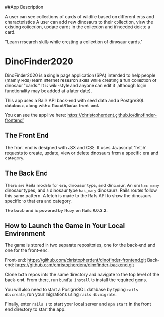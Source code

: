 ##App Description

A user can see collections of cards of wildlife based on different eras and characteristics
A user can add new dinosaurs to their collection, view the existing collection, update cards in the collection and if needed delete a card.


"Learn research skills while creating a collection of dinosaur cards."

# DinoFinder2020

DinoFinder2020 is a single page application (SPA) intended to help people (mainly kids) learn internet research skills while creating a fun collection of dinosaur "cards."  It is wiki-style and anyone can edit it (although login functionality may be added at a later date).    

This app uses a Rails API back-end with seed data and a PostgreSQL database, along with a React/Redux front-end.   

You can see the app live here: https://christopherdent.github.io/dinofinder-frontend/

## The Front End  
The front end is designed with JSX and CSS.  It uses Javascript 'fetch' requests to create, update, view or delete dinosaurs from a specific era and category.

## The Back End  

There are Rails models for era, dinosaur type, and dinosaur.  An era `has many` dinosaur types, and a dinosaur type `has_many` dinosaurs.  Rails routes follow this same pattern.  A fetch is made to the Rails API to show the dinosaurs specific to that era and category.  

The back-end is powered by Ruby on Rails 6.0.3.2.  

## How to Launch the Game in Your Local Environment

The game is stored in two separate repositories, one for the back-end and one for the front-end.  

Front-end:  https://github.com/christopherdent/dinofinder-frontend.git
Back-end:  https://github.com/christopherdent/dinofinder-backend.git

Clone both repos into the same directory and navigate to the top level of the back-end.  From there, run `bundle install` to install the required gems.  

You will also need to start a PostgreSQL database by typing `rails db:create`,   run your migrations using `rails db:migrate`.


Finally, enter `rails s` to start your local server and `npm start` in the front end directory to start the app.  
